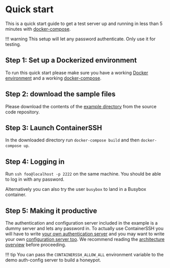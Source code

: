 <h1>Quick start</h1>

This is a quick start guide to get a test server up and running in less than 5 minutes with [docker-compose](https://docs.docker.com/compose/).

!!! warning
    This setup will let any password authenticate. Only use it for testing.

## Step 1: Set up a Dockerized environment

To run this quick start please make sure you have a working [Docker environment](https://docs.docker.com/get-docker/) and a working [docker-compose](https://docs.docker.com/compose/).

## Step 2: download the sample files

Please download the contents of the [example directory](https://github.com/containerssh/containerssh/tree/stable/example) from the source code repository.

## Step 3: Launch ContainerSSH

In the downloaded directory run `docker-compose build` and then `docker-compose up`.

## Step 4: Logging in

Run `ssh foo@localhost -p 2222` on the same machine. You should be able to log in with any password.

Alternatively you can also try the user `busybox` to land in a Busybox container.

## Step 5: Making it productive

The authentication and configuration server included in the example is a dummy server and lets any password in. To actually use ContainerSSH you will have to write [your own authentication server](authserver.md) and you may want to write your own [configuration server too](configserver.md). We recommend reading the [architecture overview](architecture.md) before proceeding.

!!! tip
    You can pass the `CONTAINERSSH_ALLOW_ALL` environment variable to the demo auth-config server to build a honeypot.